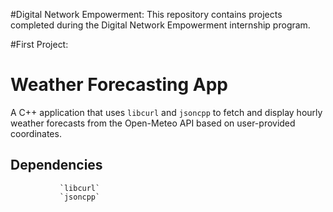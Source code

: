 #Digital Network Empowerment:
                            This repository contains projects completed during the Digital Network Empowerment internship program.

 #First Project:
# Weather Forecasting App

A C++ application that uses `libcurl` and `jsoncpp` to fetch and display hourly weather forecasts from the Open-Meteo API based on user-provided coordinates.

## Dependencies
               `libcurl`
               `jsoncpp`
